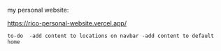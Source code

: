 my personal website: 

https://rico-personal-website.vercel.app/

``
to-do 
  -add content to locations on navbar
  -add content to default home
``


